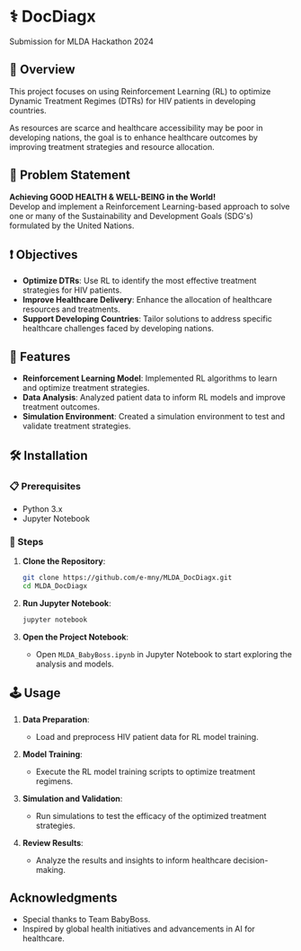 # ⚕️ DocDiagx

Submission for MLDA Hackathon 2024

## 📙 Overview

This project focuses on using Reinforcement Learning (RL) to optimize Dynamic Treatment Regimes (DTRs) for HIV patients in developing countries. 

As resources are scarce and healthcare accessibility may be poor in developing nations, the goal is to enhance healthcare outcomes by improving treatment strategies and resource allocation.

## 📌 Problem Statement

**Achieving GOOD HEALTH & WELL-BEING in the World!**  
Develop and implement a Reinforcement Learning-based approach to solve one or many of the Sustainability and Development Goals (SDG's) formulated by the United Nations.

## ❗ Objectives

- **Optimize DTRs**: Use RL to identify the most effective treatment strategies for HIV patients.
- **Improve Healthcare Delivery**: Enhance the allocation of healthcare resources and treatments.
- **Support Developing Countries**: Tailor solutions to address specific healthcare challenges faced by developing nations.

## 💯 Features

- **Reinforcement Learning Model**: Implemented RL algorithms to learn and optimize treatment strategies.
- **Data Analysis**: Analyzed patient data to inform RL models and improve treatment outcomes.
- **Simulation Environment**: Created a simulation environment to test and validate treatment strategies.

## 🛠️ Installation

### 📋 Prerequisites

- Python 3.x
- Jupyter Notebook

### 📝 Steps

1. **Clone the Repository**:
    ```sh
    git clone https://github.com/e-mny/MLDA_DocDiagx.git
    cd MLDA_DocDiagx
    ```

2. **Run Jupyter Notebook**:
    ```sh
    jupyter notebook
    ```

3. **Open the Project Notebook**:
    - Open `MLDA_BabyBoss.ipynb` in Jupyter Notebook to start exploring the analysis and models.

## 🕹️ Usage

1. **Data Preparation**:
    - Load and preprocess HIV patient data for RL model training.

2. **Model Training**:
    - Execute the RL model training scripts to optimize treatment regimens.

3. **Simulation and Validation**:
    - Run simulations to test the efficacy of the optimized treatment strategies.

4. **Review Results**:
    - Analyze the results and insights to inform healthcare decision-making.

## Acknowledgments

- Special thanks to Team BabyBoss.
- Inspired by global health initiatives and advancements in AI for healthcare.

